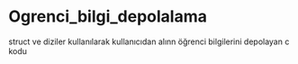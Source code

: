 # Ogrenci_bilgi_depolalama
struct ve diziler kullanılarak kullanıcıdan alınn öğrenci bilgilerini depolayan c kodu
